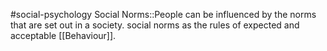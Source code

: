 #social-psychology 
Social Norms::People can be influenced by the norms that are set out in a society. social norms as the rules of expected and acceptable [[Behaviour]].
<!--SR:!2023-11-13,6,250-->
